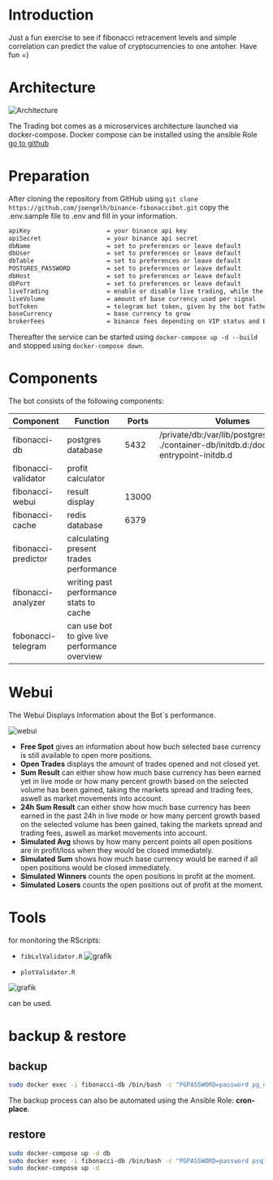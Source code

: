 # Introduction
Just a fun exercise to see if fibonacci retracement levels and simple correlation can predict the value of cryptocurrencies to one antoher. Have fun =) 


# Architecture

![Architecture](![grafik](https://user-images.githubusercontent.com/73387330/142045507-ae8cc7e0-df08-49e5-b946-9705755e0c32.png))

The Trading bot comes as a microservices architecture launched via docker-compose.
Docker compose can be installed using the ansible Role 
[go to github](https://github.com/joengelh/ansible-kvm/tree/main/roles/docker-compose)


# Preparation

After cloning the repository from GitHub using ``git clone https://github.com/joengelh/binance-fibonaccibot.git`` copy the .env.sample file to .env and fill in your information.

```bash
apiKey                     = your binance api key
apiSecret                  = your binance api secret
dbName                     = set to preferences or leave default
dbUser                     = set to preferences or leave default
dbTable                    = set to preferences or leave default
POSTGRES_PASSWORD          = set to preferences or leave default
dbHost                     = set to preferences or leave default
dbPort                     = set to preferences or leave default
liveTrading                = enable or disable live trading, while the backtesting method is not as accurate
liveVolume                 = amount of base currency used per signal
botToken                   = telegram bot token, given by the bot father
baseCurrency               = base currency to grow
brokerFees                 = binance fees depending on VIP status and BNB use
```

Thereafter the service can be started using ``docker-compose up -d --build``
and stopped using ``docker-compose down``.

# Components

 The bot consists of the following components:

Component|Function|Ports|Volumes
---|---|---|---
fibonacci-db|postgres database|5432|/private/db:/var/lib/postgresql/data:rw<br>./container-db/initdb.d:/docker-entrypoint-initdb.d
fibonacci-validator|profit calculator||
fibonacci-webui|result display|13000|
fibonacci-cache|redis database|6379|
fibonacci-predictor|calculating present trades performance||
fibonacci-analyzer|writing past performance stats to cache||
fobonacci-telegram|can use bot to give live performance overview||

# Webui

The Webui Displays Information about the Bot´s performance.

![webui](https://user-images.githubusercontent.com/73387330/126384015-8535dc64-af3d-4b0a-95ec-0a6a2b36955b.PNG)

* <strong>Free Spot</strong> gives an information about how buch selected base currency is still available to open more positions.
* <strong>Open Trades</strong> displays the amount of trades opened and not closed yet.
* <strong>Sum Result</strong> can either show how much base currency has been earned yet in live mode or how many percent growth based on the selected volume has been gained, taking the markets spread and trading fees, aswell as market movements into account.
* <strong>24h Sum Result</strong> can either show how much base currency has been earned in the past 24h in live mode or how many percent growth based on the selected volume has been gained, taking the markets spread and trading fees, aswell as market movements into account.
* <strong>Simulated Avg</strong> shows by how many percent points all open positions are in profit/loss when they would be closed immediately.
* <strong>Simulated Sum</strong> shows how much base currency would be earned if all open positions would be closed immediately.
* <strong>Simulated Winners</strong> counts the open positions in profit at the moment.
* <strong>Simulated Losers</strong> counts the open positions out of profit at the moment.


# Tools
for monitoring the RScripts:
* ``fibLvlValidator.R``
![grafik](https://user-images.githubusercontent.com/73387330/116047661-991a8000-a674-11eb-92c0-c537bc145512.png)

* ``plotValidator.R``

![grafik](https://user-images.githubusercontent.com/73387330/116047232-290bfa00-a674-11eb-9be0-ca638d47aed4.png)

can be used.


# backup & restore

## backup

```bash
sudo docker exec -i fibonacci-db /bin/bash -c "PGPASSWORD=password pg_dump --username postgres postgres" > dump.sql
```

The backup process can also be automated using the Ansible Role: <strong>cron-place</strong>.

## restore

```bash
sudo docker-compose up -d db
sudo docker exec -i fibonacci-db /bin/bash -c "PGPASSWORD=password psql --username postgres postgres" < dump.sql
sudo docker-compose up -d
```
